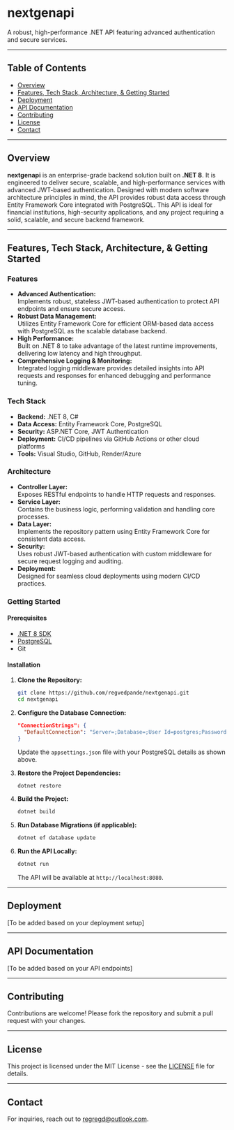 
# nextgenapi

A robust, high-performance .NET API featuring advanced authentication and secure services.

---

## Table of Contents

- [Overview](#overview)
- [Features, Tech Stack, Architecture, & Getting Started](#features-tech-stack-architecture--getting-started)
- [Deployment](#deployment)
- [API Documentation](#api-documentation)
- [Contributing](#contributing)
- [License](#license)
- [Contact](#contact)

---

## Overview

**nextgenapi** is an enterprise-grade backend solution built on **.NET 8**. It is engineered to deliver secure, scalable, and high-performance services with advanced JWT-based authentication. Designed with modern software architecture principles in mind, the API provides robust data access through Entity Framework Core integrated with PostgreSQL. This API is ideal for financial institutions, high-security applications, and any project requiring a solid, scalable, and secure backend framework.

---

## Features, Tech Stack, Architecture, & Getting Started

### Features
- **Advanced Authentication:**  
  Implements robust, stateless JWT-based authentication to protect API endpoints and ensure secure access.
- **Robust Data Management:**  
  Utilizes Entity Framework Core for efficient ORM-based data access with PostgreSQL as the scalable database backend.
- **High Performance:**  
  Built on .NET 8 to take advantage of the latest runtime improvements, delivering low latency and high throughput.
- **Comprehensive Logging & Monitoring:**  
  Integrated logging middleware provides detailed insights into API requests and responses for enhanced debugging and performance tuning.

### Tech Stack
- **Backend:** .NET 8, C#
- **Data Access:** Entity Framework Core, PostgreSQL
- **Security:** ASP.NET Core, JWT Authentication
- **Deployment:** CI/CD pipelines via GitHub Actions or other cloud platforms
- **Tools:** Visual Studio, GitHub, Render/Azure

### Architecture
- **Controller Layer:**  
  Exposes RESTful endpoints to handle HTTP requests and responses.
- **Service Layer:**  
  Contains the business logic, performing validation and handling core processes.
- **Data Layer:**  
  Implements the repository pattern using Entity Framework Core for consistent data access.
- **Security:**  
  Uses robust JWT-based authentication with custom middleware for secure request logging and auditing.
- **Deployment:**  
  Designed for seamless cloud deployments using modern CI/CD practices.

### Getting Started

#### Prerequisites
- [.NET 8 SDK](https://dotnet.microsoft.com/download)
- [PostgreSQL](https://www.postgresql.org/download/)
- Git

#### Installation

1. **Clone the Repository:**  
   ```bash
   git clone https://github.com/regvedpande/nextgenapi.git
   cd nextgenapi
   ```

2. **Configure the Database Connection:**  
   ```json
   "ConnectionStrings": {
     "DefaultConnection": "Server=;Database=;User Id=postgres;Password=YOUR_PASSWORD;"
   }
   ```
   Update the `appsettings.json` file with your PostgreSQL details as shown above.

3. **Restore the Project Dependencies:**  
   ```bash
   dotnet restore
   ```

4. **Build the Project:**  
   ```bash
   dotnet build
   ```

5. **Run Database Migrations (if applicable):**  
   ```bash
   dotnet ef database update
   ```

6. **Run the API Locally:**  
   ```bash
   dotnet run
   ```  
   The API will be available at `http://localhost:8080`.

---

## Deployment

[To be added based on your deployment setup]

---

## API Documentation

[To be added based on your API endpoints]

---

## Contributing

Contributions are welcome! Please fork the repository and submit a pull request with your changes.

---

## License

This project is licensed under the MIT License - see the [LICENSE](LICENSE) file for details.

---

## Contact

For inquiries, reach out to [regregd@outlook.com](mailto:your-regregd@outlook.com).
